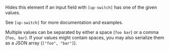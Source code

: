 Hides this element if an input field with `[up-switch]` has one of the given values.

See `[up-switch]` for more documentation and examples.

Multiple values can be separated by either a space (`foo bar`) or a comma (`foo, bar`).
If your values might contain spaces, you may also serialize them as a JSON array (`["foo", "bar"]`).

